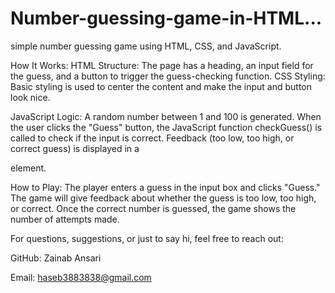 # Number-guessing-game-in-HTML...
 simple number guessing game using HTML, CSS, and JavaScript.


How It Works:
HTML Structure: The page has a heading, an input field for the guess, and a button to trigger the guess-checking function.
CSS Styling: Basic styling is used to center the content and make the input and button look nice.

JavaScript Logic:
A random number between 1 and 100 is generated.
When the user clicks the "Guess" button, the JavaScript function checkGuess() is called to check if the input is correct.
Feedback (too low, too high, or correct guess) is displayed in a <p> element.

How to Play:
The player enters a guess in the input box and clicks "Guess."
The game will give feedback about whether the guess is too low, too high, or correct.
Once the correct number is guessed, the game shows the number of attempts made.


For questions, suggestions, or just to say hi, feel free to reach out:

GitHub: Zainab Ansari

Email: haseb3883838@gmail.com

